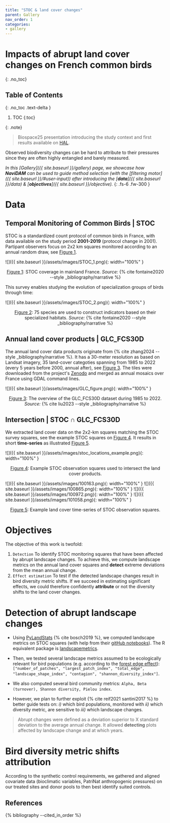 ```yaml
---
title: "STOC & land cover changes"
parent: Gallery
nav_order: 1
categories:
- gallery
---
```


# Impacts of abrupt land cover changes on French common birds
{: .no_toc}

## Table of Contents
{: .no_toc .text-delta }

1. TOC
{:toc}


{: .note}
>Biospace25 presentation introducing the study context and first results available on [HAL](https://hal.science/hal-04947333).

Observed biodiversity changes can be hard to attribute to their pressures since they are often highly entangled and barely measured.

*In this [Gallery]({{ site.baseurl }}/gallery) page, we showcase how **NaviDAM** can be used to guide method selection (with the [filtering motor]({{ site.baseurl }}/#user-input)) after introducing the [**data**]({{ site.baseurl }}/data) & [**objectives**]({{ site.baseurl }}/objective).*
{: .fs-6 .fw-300 }


# Data

## Temporal Monitoring of Common Birds | STOC

STOC is a standardized count protocol of common birds in France, with data available on the study period **2001-2019** (protocol change in 2001). Partipant observers focus on 2x2 km squares monitored according to an annual random draw, see [Figure 1](#fig1).

![]({{ site.baseurl }}/assets/images/STOC_1.png){: width="100%" }
<div style="text-align:center; font-style:normal;">
  <a id="fig1"></a>
  <a href="#fig1">Figure 1</a>: STOC coverage in mainland France. <em>Source:</em> {% cite fontaine2020 --style _bibliography/narrative %}
</div>

This survey enables studying the evolution of specialization groups of birds through time:

![]({{ site.baseurl }}/assets/images/STOC_2.png){: width="100%" }
<div style="text-align:center; font-style:normal;">
  <a id="fig2"></a>
  <a href="#fig2">Figure 2</a>: 75 species are used to construct indicators based on their specialized habitats.
  <em>Source:</em> {% cite fontaine2020 --style _bibliography/narrative %}
</div>


## Annual land cover products | GLC_FCS30D

The annual land cover data products originate from {% cite zhang2024  --style _bibliography/narrative %}. It has a 30-meter resolution as based on Landsat imagery, 35 land-cover categoties spanning from 1985 to 2022 (every 5 years before 2000, annual after), see [Figure 3](#fig3). The tiles were downloaded from the project's [Zenodo](https://doi.org/10.5281/zenodo.8239305) and merged as annual mosaics over France using GDAL command lines.

![]({{ site.baseurl }}/assets/images/GLC_figure.png){: width="100%" }
<div style="text-align:center; font-style:normal;">
  <a id="fig3"></a>
  <a href="#fig3">Figure 3</a>: The overview of the GLC_FCS30D dataset during 1985 to 2022.
  <em>Source:</em> {% cite liu2023 --style _bibliography/narrative %}
</div>


## Intersection | STOC ∩ GLC_FCS30D

We extracted land cover data on the 2x2-km squares matching the STOC survey squares, see the example STOC squares on [Figure 4](#fig4). It results in short **time-series** as illustrated [Figure 5](#fig5).

![]({{ site.baseurl }}/assets/images/stoc_locations_example.png){: width="100%" }
<div style="text-align:center; font-style:normal;">
  <a id="fig4"></a>
  <a href="#fig4">Figure 4</a>: Example STOC observation squares used to intersect the land cover products.
</div>



![]({{ site.baseurl }}/assets/images/100163.png){: width="100%" }
![]({{ site.baseurl }}/assets/images/100865.png){: width="100%" }
![]({{ site.baseurl }}/assets/images/100972.png){: width="100%" }
![]({{ site.baseurl }}/assets/images/101058.png){: width="100%" }
<div style="text-align:center; font-style:normal;">
  <a id="fig5"></a>
  <a href="#fig5">Figure 5</a>: Example land cover time-series of STOC observation squares.
</div>



# Objectives

The objective of this work is twofold: 
1. `Detection` To identify STOC monitoring squares that have been affected by abrupt landscape changes. To achieve this, we compute landscape metrics on the annual land cover squares and **detect** extreme deviations from the mean annual change.
2. `Effect estimation` To test if the detected landscape changes result in bird diversity metric shifts. If we succeed in estimating significant effects, we could therefore confidently **attribute** or not the diversity shifts to the land cover changes.


# Detection of abrupt landscape changes

- Using [PyLandStats](https://pylandstats.readthedocs.io/en/latest/#) {% cite bosch2019 %}, we computed landscape metrics on STOC squares (with help from their [gitHub notebooks](https://github.com/martibosch/pylandstats-notebooks/tree/main/notebooks)). The R equivalent package is [landscapemetrics](https://r-spatialecology.github.io/landscapemetrics/).


- Then, we tested several landscape metrics assumed to be ecologically relevant for bird populations (e.g. according to the [forest edge effect](https://en.wikipedia.org/wiki/Edge_effects)): `["number_of_patches", "largest_patch_index", "total_edge", "landscape_shape_index", "contagion", "shannon_diversity_index"]`.
- We also computed several bird community metrics: `Alpha, Beta (turnover), Shannon diversity, Pielou index`.

- However, we plan to further exploit {% cite reif2021 santini2017 %} to better guide tests on:
    *i)* which bird populations, monitored with 
    *ii)* which diversity metric, are sensitive to
    *iii)* which landscape changes.

> Abrupt changes were defined as a deviation superior to X standard deviation to the average annual change. It allowed **detecting** plots affected by landscape change and at which years.

<!-- NaviDAM REF -->


# Bird diversity metric shifts attribution

According to the synthetic control requirements, we gathered and aligned covariate data (bioclimatic variables, PatriNat anthropogenic pressures) on our treated sites and donor pools to then best identify suited controls.
  



<!-- Add References section here -->
<div class="references-section">
  <h2>References</h2>
  {% bibliography --cited_in_order %}
</div>